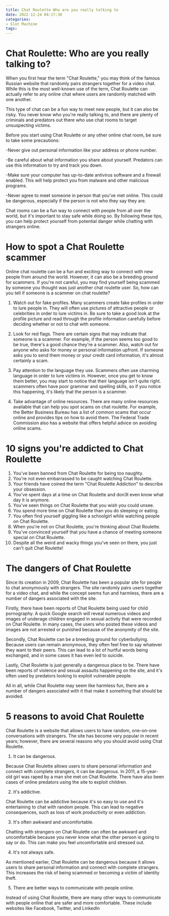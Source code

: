 ```yaml
---
title: Chat Roulette Who are you really talking to
date: 2022-12-24 04:17:30
categories:
- Slot Machine
tags:
---
```



#  Chat Roulette: Who are you really talking to?

When you first hear the term "Chat Roulette," you may think of the famous Russian website that randomly pairs strangers together for a video chat. While this is the most well-known use of the term, Chat Roulette can actually refer to any online chat where users are randomly matched with one another.

This type of chat can be a fun way to meet new people, but it can also be risky. You never know who you're really talking to, and there are plenty of criminals and predators out there who use chat rooms to target unsuspecting victims.

Before you start using Chat Roulette or any other online chat room, be sure to take some precautions:

-Never give out personal information like your address or phone number.

-Be careful about what information you share about yourself. Predators can use this information to try and track you down.

-Make sure your computer has up-to-date antivirus software and a firewall enabled. This will help protect you from malware and other malicious programs.

-Never agree to meet someone in person that you've met online. This could be dangerous, especially if the person is not who they say they are.

Chat rooms can be a fun way to connect with people from all over the world, but it's important to stay safe while doing so. By following these tips, you can help protect yourself from potential danger while chatting with strangers online.

#  How to spot a Chat Roulette scammer

Online chat roulette can be a fun and exciting way to connect with new people from around the world. However, it can also be a breeding ground for scammers. If you're not careful, you may find yourself being scammed by someone you thought was just another chat roulette user. So, how can you tell if someone is a scammer on chat roulette?

1. Watch out for fake profiles. Many scammers create fake profiles in order to lure people in. They will often use pictures of attractive people or celebrities in order to lure victims in. Be sure to take a good look at the profile picture and read through the profile information carefully before deciding whether or not to chat with someone.

2. Look for red flags. There are certain signs that may indicate that someone is a scammer. For example, if the person seems too good to be true, there's a good chance they're a scammer. Also, watch out for anyone who asks for money or personal information upfront. If someone asks you to send them money or your credit card information, it's almost certainly a scam.

3. Pay attention to the language they use. Scammers often use charming language in order to lure victims in. However, once you get to know them better, you may start to notice that their language isn't quite right. scammers often have poor grammar and spelling skills, so if you notice this happening, it's likely that the person is a scammer.

4. Take advantage of online resources. There are many online resources available that can help you spot scams on chat roulette. For example, the Better Business Bureau has a list of common scams that occur online and provides tips on how to avoid them. The Federal Trade Commission also has a website that offers helpful advice on avoiding online scams.

#  10 signs you're addicted to Chat Roulette

1. You've been banned from Chat Roulette for being too naughty.
2. You're not even embarrassed to be caught watching Chat Roulette.
3. Your friends have coined the term "Chat Roulette Addiction" to describe your obsession.
4. You've spent days at a time on Chat Roulette and don3t even know what day it is anymore.
5. You've seen things on Chat Roulette that you wish you could unsee.
6. You spend more time on Chat Roulette than you do sleeping or eating.
7. You often find yourself giggling like a schoolgirl while watching people on Chat Roulette.
8. When you're not on Chat Roulette, you're thinking about Chat Roulette.
9. You've convinced yourself that you have a chance of meeting someone special on Chat Roulette.
10. Despite all the weird and wacky things you've seen on there, you just can't quit Chat Roulette!

#  The dangers of Chat Roulette

Since its creation in 2009, Chat Roulette has been a popular site for people to chat anonymously with strangers. The site randomly pairs users together for a video chat, and while the concept seems fun and harmless, there are a number of dangers associated with the site.

 Firstly, there have been reports of Chat Roulette being used for child pornography. A quick Google search will reveal numerous videos and images of underage children engaged in sexual activity that were recorded on Chat Roulette. In many cases, the users who posted these videos and images are not arrested or punished because of the anonymity of the site.

Secondly, Chat Roulette can be a breeding ground for cyberbullying. Because users can remain anonymous, they often feel free to say whatever they want to their peers. This can lead to a lot of hurtful words being exchanged, and in some cases it has even led to suicide.

Lastly, Chat Roulette is just generally a dangerous place to be. There have been reports of violence and sexual assaults happening on the site, and it's often used by predators looking to exploit vulnerable people.

All in all, while Chat Roulette may seem like harmless fun, there are a number of dangers associated with it that make it something that should be avoided.

#  5 reasons to avoid Chat Roulette

Chat Roulette is a website that allows users to have random, one-on-one conversations with strangers. The site has become very popular in recent years; however, there are several reasons why you should avoid using Chat Roulette.

1. It can be dangerous.

Because Chat Roulette allows users to share personal information and connect with complete strangers, it can be dangerous. In 2011, a 15-year-old girl was raped by a man she met on Chat Roulette. There have also been cases of online predators using the site to exploit children.

2. It's addictive.

Chat Roulette can be addictive because it's so easy to use and it's entertaining to chat with random people. This can lead to negative consequences, such as loss of work productivity or even addiction.

3. It's often awkward and uncomfortable.

Chatting with strangers on Chat Roulette can often be awkward and uncomfortable because you never know what the other person is going to say or do. This can make you feel uncomfortable and stressed out.

4. It's not always safe.

As mentioned earlier, Chat Roulette can be dangerous because it allows users to share personal information and connect with complete strangers. This increases the risk of being scammed or becoming a victim of identity theft.

5. There are better ways to communicate with people online.

Instead of using Chat Roulette, there are many other ways to communicate with people online that are safer and more comfortable. These include websites like Facebook, Twitter, and LinkedIn